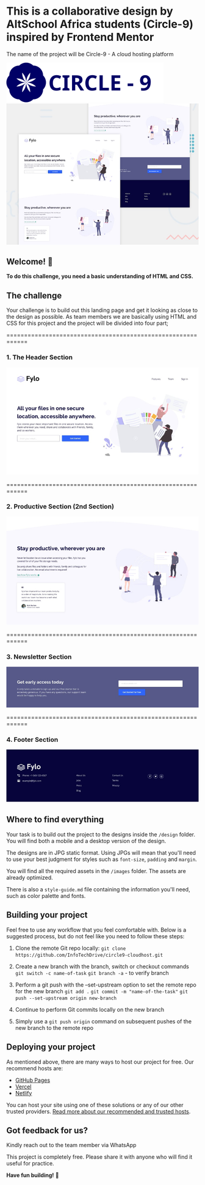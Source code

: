 # This is a collaborative design by AltSchool Africa students (Circle-9) inspired by Frontend Mentor
The name of the project will be Circle-9 - A cloud hosting platform

![cloud host logo](./images/logo.svg)
![Header/intro section for the Huddle landing page with curved sections](./design/desktop-preview.jpg)

## Welcome! 👋
**To do this challenge, you need a basic understanding of HTML and CSS.**

## The challenge

Your challenge is to build out this landing page and get it looking as close to the design as possible.
As team members we are basically using HTML and CSS for this project and the project will be divided into four part;

============================================================
### 1. The Header Section
![Header Section](./tasks/Header.png)

============================================================
### 2. Productive Section (2nd Section)
![product section](./tasks/Productive-section-2.png)

============================================================
### 3. Newsletter Section
![Newsletter and Mail](./tasks/Newsletter-section-3.png)

============================================================
### 4. Footer Section
![Footer Section](./tasks/Footer-section-4.png)


## Where to find everything

Your task is to build out the project to the designs inside the `/design` folder. You will find both a mobile and a desktop version of the design. 

The designs are in JPG static format. Using JPGs will mean that you'll need to use your best judgment for styles such as `font-size`, `padding` and `margin`. 

You will find all the required assets in the `/images` folder. The assets are already optimized.

There is also a `style-guide.md` file containing the information you'll need, such as color palette and fonts.

## Building your project

Feel free to use any workflow that you feel comfortable with. Below is a suggested process, but do not feel like you need to follow these steps:
1. Clone the remote Git repo locally: 
`git clone https://github.com/InfoTechDrive/circle9-cloudhost.git`

2. Create a new branch with the branch, switch or checkout commands
```git switch -c name-of-task```
```git branch -a``` - to verify branch

3. Perform a git push with the –set-upstream option to set the remote repo for the new branch
```git add .```
```git commit -m "name-of-the-task"```
```git push --set-upstream origin new-branch```

4. Continue to perform Git commits locally on the new branch

5. Simply use a `git push origin` command on subsequent pushes of the new branch to the remote repo

## Deploying your project

As mentioned above, there are many ways to host our project for free. Our recommend hosts are:

- [GitHub Pages](https://pages.github.com/)
- [Vercel](https://vercel.com/)
- [Netlify](https://www.netlify.com/)

You can host your site using one of these solutions or any of our other trusted providers. [Read more about our recommended and trusted hosts](https://medium.com/frontend-mentor/frontend-mentor-trusted-hosting-providers-bf000dfebe).


## Got feedback for us?
Kindly reach out to the team member via WhatsApp

This project is completely free. Please share it with anyone who will find it useful for practice.

**Have fun building!** 🚀
